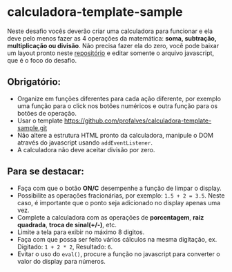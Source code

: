 # calculadora-template-sample

Neste desafio vocês deverão criar uma calculadora para funcionar e ela deve pelo menos fazer as 4 operações da matemática: **soma, subtração, multiplicação ou divisão**. Não precisa fazer ela do zero, você pode baixar um layout pronto neste [repositório](https://github.com/profalves/calculadora-template-sample.git) e editar somente o arquivo javascript, que é o foco do desafio.

## Obrigatório:

-   Organize em funções diferentes para cada ação diferente, por exemplo uma função para o click nos botões numéricos e outra função para os botões de operação.
- Usar o template https://github.com/profalves/calculadora-template-sample.git
-  Não altere a estrutura HTML pronto da calculadora, manipule o DOM através do javascript usando `addEventListener`.
-  A calculadora não deve aceitar divisão por zero.

## Para se destacar:

-   Faça com que o botão **ON/C** desempenhe a função de limpar o display.
-   Possibilite as operações fracionárias, por exemplo: `1.5 + 2 = 3.5`. Neste caso, é importante que o ponto seja adicionado no display apenas uma vez.
-   Complete a calculadora com as operações de **porcentagem**, **raiz quadrada**, **troca de sinal(+/-)**, etc.
-   Limite a tela para exibir no máximo 8 digitos.
-   Faça com que possa ser feito vários cálculos na mesma digitação, ex. Digitado: `1 + 2 * 2`, Resultado: `6`.
-   Evitar o uso do `eval()`, procure a função no javascript para converter o valor do display para números.
